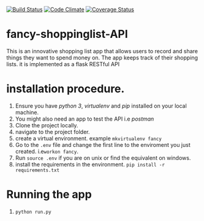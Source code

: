 [![Build Status](https://travis-ci.org/dann254/fancy-shoppinglist-API.svg?branch=master)](https://travis-ci.org/dann254/fancy-shoppinglist-API)
[![Code Climate](https://codeclimate.com/github/dann254/fancy-shoppinglist-API/badges/gpa.svg)](https://codeclimate.com/github/dann254/fancy-shoppinglist-API/)
[![Coverage Status](https://coveralls.io/repos/github/dann254/fancy-shoppinglist-API/badge.svg)](https://coveralls.io/github/dann254/fancy-shoppinglist-API)
# fancy-shoppinglist-API
This is an innovative shopping list app that allows users to record and share things they want to spend money on. The app keeps track of their shopping lists. it is implemented as a flask RESTful API

# installation procedure.
  1. Ensure you have *python 3*, *virtualenv* and *pip* installed on your local machine.
  2. You might also need an app to test the API i.e *postman*
  3. Clone the project locally.
  4. navigate to the project folder.
  5. create a virtual environment. example `mkvirtualenv fancy`
  6. Go to the `.env` file and change the first line to the enviroment you just created. i.e`workon fancy`.
  7. Run `source .env` if you are on unix or find the equivalent on windows.
  8. install the requirements in the environment. `pip install -r requirements.txt`

# Running the app
  1. `python run.py`
